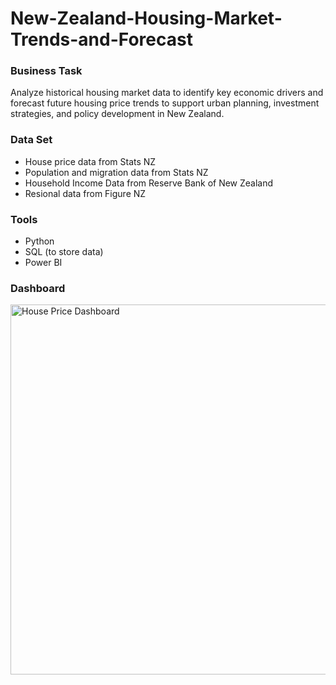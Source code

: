 # New-Zealand-Housing-Market-Trends-and-Forecast
### **Business Task**
Analyze historical housing market data to identify key economic drivers and forecast future housing price trends to support urban planning, investment strategies, and policy development in New Zealand.
### **Data Set**
- House price data from Stats NZ
- Population and migration data from Stats NZ
- Household Income Data from Reserve Bank of New Zealand
- Resional data from Figure NZ
### **Tools**
- Python
- SQL (to store data)
- Power BI
### **Dashboard**
<img width="592" alt="House Price Dashboard" src="https://github.com/user-attachments/assets/c3a4f1b9-2a12-47c6-b577-b06320e69610" />


